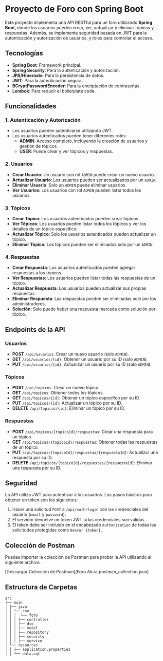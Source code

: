 # Proyecto de Foro con Spring Boot

Este proyecto implementa una API RESTful para un foro utilizando **Spring Boot**, donde los usuarios pueden crear, ver, actualizar y eliminar tópicos y respuestas. Además, se implementa seguridad basada en JWT para la autenticación y autorización de usuarios, y roles para controlar el acceso.

## Tecnologías

- **Spring Boot**: Framework principal.
- **Spring Security**: Para la autenticación y autorización.
- **JPA/Hibernate**: Para la persistencia de datos.
- **JWT**: Para la autenticación segura.
- **BCryptPasswordEncoder**: Para la encriptación de contraseñas.
- **Lombok**: Para reducir el boilerplate code.

## Funcionalidades

### 1. **Autenticación y Autorización**
- Los usuarios pueden autenticarse utilizando JWT.
- Los usuarios autenticados pueden tener diferentes roles:
    - **ADMIN**: Acceso completo, incluyendo la creación de usuarios y gestión de tópicos.
    - **USER**: Puede crear y ver tópicos y respuestas.

### 2. **Usuarios**
- **Crear Usuario**: Un usuario con rol `ADMIN` puede crear un nuevo usuario.
- **Actualizar Usuario**: Los usuarios pueden ser actualizados por un `ADMIN`.
- **Eliminar Usuario**: Solo un `ADMIN` puede eliminar usuarios.
- **Ver Usuarios**: Los usuarios con rol `ADMIN` pueden listar todos los usuarios.

### 3. **Tópicos**
- **Crear Tópico**: Los usuarios autenticados pueden crear tópicos.
- **Ver Tópicos**: Los usuarios pueden listar todos los tópicos y ver los detalles de un tópico específico.
- **Actualizar Tópico**: Solo los usuarios autenticados pueden actualizar un tópico.
- **Eliminar Tópico**: Los tópicos pueden ser eliminados solo por un `ADMIN`.

### 4. **Respuestas**
- **Crear Respuesta**: Los usuarios autenticados pueden agregar respuestas a los tópicos.
- **Ver Respuestas**: Los usuarios pueden listar todas las respuestas de un tópico.
- **Actualizar Respuesta**: Los usuarios pueden actualizar sus propias respuestas.
- **Eliminar Respuesta**: Las respuestas pueden ser eliminadas solo por los administradores.
- **Solución**: Solo puede haber una respuesta marcada como solución por tópico.

## Endpoints de la API

### **Usuarios**

- **POST** `/api/usuarios`: Crear un nuevo usuario (solo `ADMIN`).
- **GET** `/api/usuarios/{id}`: Obtener un usuario por su ID (solo `ADMIN`).
- **PUT** `/api/usuarios/{id}`: Actualizar un usuario por su ID (solo `ADMIN`).

### **Tópicos**

- **POST** `/api/topicos`: Crear un nuevo tópico.
- **GET** `/api/topicos`: Obtener todos los tópicos.
- **GET** `/api/topicos/{id}`: Obtener un tópico específico por su ID.
- **PUT** `/api/topicos/{id}`: Actualizar un tópico por su ID.
- **DELETE** `/api/topicos/{id}`: Eliminar un tópico por su ID.

### **Respuestas**

- **POST** `/api/topicos/{topicoId}/respuestas`: Crear una respuesta para un tópico.
- **GET** `/api/topicos/{topicoId}/respuestas`: Obtener todas las respuestas de un tópico.
- **PUT** `/api/topicos/{topicoId}/respuestas/{respuestaId}`: Actualizar una respuesta por su ID.
- **DELETE** `/api/topicos/{topicoId}/respuestas/{respuestaId}`: Eliminar una respuesta por su ID.

## Seguridad

La API utiliza JWT para autenticar a los usuarios. Los pasos básicos para obtener un token son los siguientes:

1. Hacer una solicitud `POST` a `/api/auth/login` con las credenciales del usuario (`email` y `password`).
2. El servidor devuelve un token JWT si las credenciales son válidas.
3. El token debe ser incluido en el encabezado `Authorization` de todas las solicitudes protegidas como `Bearer {token}`.

## Colección de Postman

Puedes importar la colección de Postman para probar la API utilizando el siguiente archivo:

[Descargar Colección de Postman](Foro Alura.postman_collection.json)

## Estructura de Carpetas
```
src
├── main
│ ├── java
│ │ └── com
│ │ │  └── foro
│ │ │ ├── controller
│ │ │ ├── dto
│ │ │ ├── model
│ │ │ ├── repository
│ │ │ ├── security
│ │ │ ├── service
│ └── resources
│ │ ├── application.properties
│ │ └── data.sql
```
